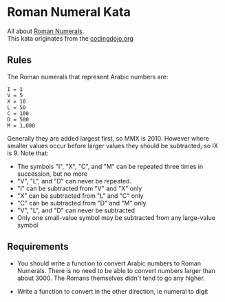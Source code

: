 # Roman Numeral Kata

All about [Roman Numerals](http://en.wikipedia.org/wiki/Roman_numerals).  
This kata originates from the [codingdojo.org](http://codingdojo.org/cgi-bin/wiki.pl?KataRomanNumerals)  

## Rules

The Roman numerals that represent Arabic numbers are:
    
    I = 1
    V = 5
    X = 10
    L = 50
    C = 100
    D = 500
    M = 1,000

Generally they are added largest first, so MMX is 2010. However where smaller values occur before larger values they should be subtracted, so IX is 9. Note that:

 * The symbols "I", "X", "C", and "M" can be repeated three times in succession, but no more
 * "V", "L", and "D" can never be repeated.
 * "I" can be subtracted from "V" and "X" only
 * "X" can be subtracted from "L" and "C" only
 * "C" can be subtracted from "D" and "M" only
 * "V", "L", and "D" can never be subtracted
 * Only one small-value symbol may be subtracted from any large-value symbol

## Requirements

 * You should write a function to convert Arabic numbers to Roman Numerals.
   There is no need to be able to convert numbers larger than about 3000. The Romans themselves didn't tend to go any higher.

 * Write a function to convert in the other direction, ie numeral to digit
